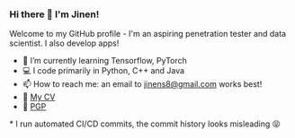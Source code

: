 ### Hi there 👋 I'm Jinen!

Welcome to my GitHub profile - I'm an aspiring penetration tester and data scientist. I also develop apps!

- 🌱 I’m currently learning Tensorflow, PyTorch
- 💻 I code primarily in Python, C++ and Java
- 📫 How to reach me: an email to jinens8@gmail.com works best!
- 💾 [My CV](https://github.com/jinensetpal/jinensetpal/raw/master/Curriculum_Vitae.pdf)
- 🔑 [PGP](https://github.com/jinensetpal/jinensetpal/raw/master/0x68B934C7-pub.asc)

\* I run automated CI/CD commits, the commit history looks misleading 😝
